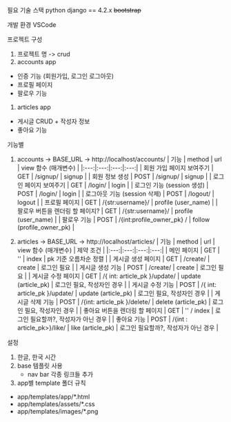 필요 기술 스택
python
django == 4.2.x
~~bootstrap~~

개발 환경
VSCode

프로젝트 구성
1. 프로젝트 명 -> crud
2. accounts app
- 인증 기능 (회원가입, 로그인 로그아웃)
- 프로필 페이지
- 팔로우 기능

1. articles app
- 게시글 CRUD + 작성자 정보
- 좋아요 기능

기능별
1. accounts
   -> BASE_URL -> http://localhost/accounts/
   | 기능 | method | url | view 함수 (매개변수) |
   |:---:|:---:|:---:|:---:| 
   | 회원 가입 페이지 보여주기 | GET | /signup/ | signup |
   | 회원 정보 생성 | POST | /signup/ | signup |
   | 로그인 페이지 보여주기 | GET | /login/ | login |
   | 로그인 기능 (session 생성) | POST | /login/ | login |
   | 로그아웃 기능 (session 삭제) | POST | /logout/ | logout | 
   | 프로필 페이지 | GET | /{str:username}/ | profile (user_name) | 
   | 팔로우 버튼을 렌더링 할 페이지? | GET | /{str:username}/ | profile (user_name) |
   | 팔로우 기능 | POST | /{int:profile_owner_pk} / | follow (profile_owner_pk) |

2. articles
    -> BASE_URL -> http://localhost/articles/
   | 기능 | method | url | view 함수 (매개변수) | 제약 조건 |
   |:---:|:---:|:---:|:---:|
   | 메인 페이지 | GET | '' | index | pk 기준 오름차순 정렬 |
   | 게시글 생성 페이지 | GET | /create/ | create | 로그인 필요 |
   | 게시글 생성 기능 | POST | /create/ | create | 로그인 필요 |
   | 게시글 수정 페이지 | GET | /{ int: article_pk }/update/ | update (article_pk) | 로그인 필요, 작성자인 경우 |
   | 게시글 수정 기능 | POST |  /{ int: article_pk }/update/ | update (article_pk) | 로그인 필요, 작성자인 경우 |
   | 게시글 삭제 기능 | POST | /{int: article_pk }/delete/ | delete (article_pk) | 로그인 필요, 작성자인 경우 |
   | 좋아요 버튼을 렌더링 할 페이지 | GET | '' / index | 로그인 필요할까?, 작성자가 아닌 경우 |
   | 좋아요 기능 | POST | /{int : article_pk>}/like/  | like (article_pk) | 로그인 필요할까?, 작성자가 아닌 경우 |


설정
1. 한글, 한국 시간
2. base 템플릿 사용
   - nav bar 각종 링크들 추가
3. app별 template 폴더 규칙
  - app/templates/app/*.html
  - app/templates/assets/*.css
  - app/templates/images/*.png



